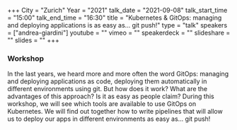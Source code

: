 +++
City = "Zurich"
Year = "2021"
talk_date = "2021-09-08"
talk_start_time = "15:00"
talk_end_time = "16:30"
title = "Kubernetes & GitOps: managing and deploying applications is as easy as... git push!"
type = "talk"
speakers = ["andrea-giardini"]
youtube = ""
vimeo = ""
speakerdeck = ""
slideshare = ""
slides = ""
+++

### Workshop

In the last years, we heard more and more often the word GitOps: managing and deploying applications as code, deploying them automatically in different environments using git. But how does it work? What are the advantages of this approach? Is it as easy as people claim? During this workshop, we will see which tools are available to use GitOps on Kubernetes. We will find out together how to write pipelines that will allow us to deploy our apps in different environments as easy as... git push!